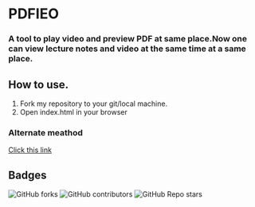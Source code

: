 # PDFIEO
<h3 align="left">A tool to play video and preview PDF at same place.Now one can view lecture notes and video at the same time at a same place.</h3>
<h2>How to use.</h2>
<ol>
<li>Fork my repository to your git/local machine.</li>
<li>Open index.html in your browser</li>
</ol>
<h3>Alternate meathod</h3>
<a href="#">Click this link</a>
<h2>Badges</h2>
<img alt="GitHub forks" src="https://img.shields.io/github/forks/hawkjack1729/PDFIEO?style=plastic" style="display:inline-block;">
<img alt="GitHub contributors" src="https://img.shields.io/github/contributors/hawkjack1729/PDFIEO?style=plastic">
<img alt="GitHub Repo stars" src="https://img.shields.io/github/stars/hawkjack1729/PDFIEO?style=plastic">
